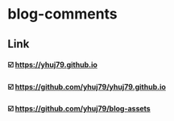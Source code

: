 # blog-comments

## Link

#### :ballot_box_with_check: <a target="_blank" rel="noopener noreferrer" href="https://yhuj79.github.io">https://yhuj79.github.io</a>

#### :ballot_box_with_check: <a target="_blank" rel="noopener noreferrer" href="https://github.com/yhuj79/yhuj79.github.io">https://github.com/yhuj79/yhuj79.github.io</a>

#### :ballot_box_with_check: <a target="_blank" rel="noopener noreferrer" href="https://github.com/yhuj79/blog-assets">https://github.com/yhuj79/blog-assets</a>